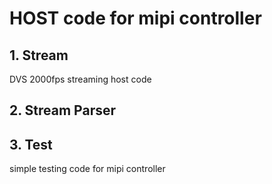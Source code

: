 # HOST code for mipi controller

## 1. Stream

DVS 2000fps streaming host code

## 2. Stream Parser



## 3. Test

simple testing code for mipi controller